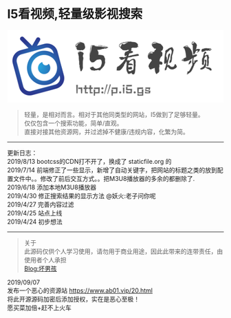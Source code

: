 # I5看视频,轻量级影视搜索    
![](./static/logo.png)


>轻量，是相对而言。相对于其他同类型的网站，I5做到了足够轻量。  
仅仅包含一个搜索功能，简单/直观。  
直接对接其他资源网，并过滤掉不健康/违规内容，化繁为简。  

--------
更新日志：  
2019/8/13 bootcss的CDN打不开了，换成了 staticfile.org 的  
2019/7/14 前端修正了一些显示，新增了自动关键字，把网站的标题之类的放到配置文件中。。修改了前后交互方式。。把M3U8播放器的多余的都删除了.  
2019/6/18 添加本地M3U8播放器  
2019/4/30 修正搜索结果的显示方法 @妖火:老子问你呢  
2019/4/27 完善内容过滤  
2019/4/25 站点上线  
2019/4/24 初步想法  

-------------------
>关于  
此源码仅供个人学习使用，请勿用于商业用途，因此此带来的连带责任，由使用者个人承担  
[Blog:坏男孩](http://huai.pub)

2019/09/07  
发布一个恶心的资源站  https://www.ab01.vip/20.html  
将此开源源码加密后添加授权，实在是恶心至极！  
愿买菜加倍+赶不上火车

